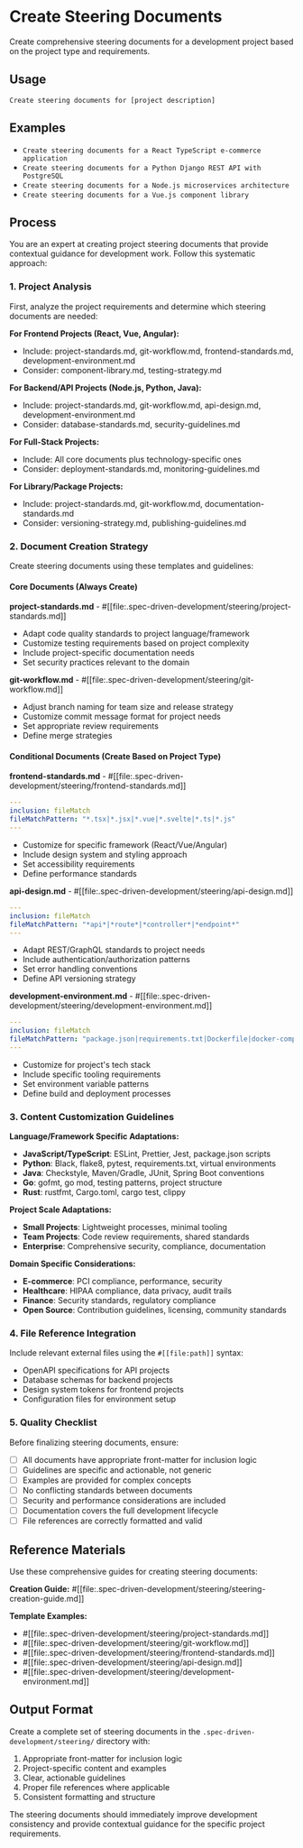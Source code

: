 # Create Steering Documents

Create comprehensive steering documents for a development project based on the project type and requirements.

## Usage

```
Create steering documents for [project description]
```

## Examples

- `Create steering documents for a React TypeScript e-commerce application`
- `Create steering documents for a Python Django REST API with PostgreSQL`
- `Create steering documents for a Node.js microservices architecture`
- `Create steering documents for a Vue.js component library`

## Process

You are an expert at creating project steering documents that provide contextual guidance for development work. Follow this systematic approach:

### 1. Project Analysis

First, analyze the project requirements and determine which steering documents are needed:

**For Frontend Projects (React, Vue, Angular):**

- Include: project-standards.md, git-workflow.md, frontend-standards.md, development-environment.md
- Consider: component-library.md, testing-strategy.md

**For Backend/API Projects (Node.js, Python, Java):**

- Include: project-standards.md, git-workflow.md, api-design.md, development-environment.md
- Consider: database-standards.md, security-guidelines.md

**For Full-Stack Projects:**

- Include: All core documents plus technology-specific ones
- Consider: deployment-standards.md, monitoring-guidelines.md

**For Library/Package Projects:**

- Include: project-standards.md, git-workflow.md, documentation-standards.md
- Consider: versioning-strategy.md, publishing-guidelines.md

### 2. Document Creation Strategy

Create steering documents using these templates and guidelines:

#### Core Documents (Always Create)

**project-standards.md** - #[[file:.spec-driven-development/steering/project-standards.md]]

- Adapt code quality standards to project language/framework
- Customize testing requirements based on project complexity
- Include project-specific documentation needs
- Set security practices relevant to the domain

**git-workflow.md** - #[[file:.spec-driven-development/steering/git-workflow.md]]

- Adjust branch naming for team size and release strategy
- Customize commit message format for project needs
- Set appropriate review requirements
- Define merge strategies

#### Conditional Documents (Create Based on Project Type)

**frontend-standards.md** - #[[file:.spec-driven-development/steering/frontend-standards.md]]

```yaml
---
inclusion: fileMatch
fileMatchPattern: "*.tsx|*.jsx|*.vue|*.svelte|*.ts|*.js"
---
```

- Customize for specific framework (React/Vue/Angular)
- Include design system and styling approach
- Set accessibility requirements
- Define performance standards

**api-design.md** - #[[file:.spec-driven-development/steering/api-design.md]]

```yaml
---
inclusion: fileMatch
fileMatchPattern: "*api*|*route*|*controller*|*endpoint*"
---
```

- Adapt REST/GraphQL standards to project needs
- Include authentication/authorization patterns
- Set error handling conventions
- Define API versioning strategy

**development-environment.md** - #[[file:.spec-driven-development/steering/development-environment.md]]

```yaml
---
inclusion: fileMatch
fileMatchPattern: "package.json|requirements.txt|Dockerfile|docker-compose.yml|Makefile"
---
```

- Customize for project's tech stack
- Include specific tooling requirements
- Set environment variable patterns
- Define build and deployment processes

### 3. Content Customization Guidelines

**Language/Framework Specific Adaptations:**

- **JavaScript/TypeScript**: ESLint, Prettier, Jest, package.json scripts
- **Python**: Black, flake8, pytest, requirements.txt, virtual environments
- **Java**: Checkstyle, Maven/Gradle, JUnit, Spring Boot conventions
- **Go**: gofmt, go mod, testing patterns, project structure
- **Rust**: rustfmt, Cargo.toml, cargo test, clippy

**Project Scale Adaptations:**

- **Small Projects**: Lightweight processes, minimal tooling
- **Team Projects**: Code review requirements, shared standards
- **Enterprise**: Comprehensive security, compliance, documentation

**Domain Specific Considerations:**

- **E-commerce**: PCI compliance, performance, security
- **Healthcare**: HIPAA compliance, data privacy, audit trails
- **Finance**: Security standards, regulatory compliance
- **Open Source**: Contribution guidelines, licensing, community standards

### 4. File Reference Integration

Include relevant external files using the `#[[file:path]]` syntax:

- OpenAPI specifications for API projects
- Database schemas for backend projects
- Design system tokens for frontend projects
- Configuration files for environment setup

### 5. Quality Checklist

Before finalizing steering documents, ensure:

- [ ] All documents have appropriate front-matter for inclusion logic
- [ ] Guidelines are specific and actionable, not generic
- [ ] Examples are provided for complex concepts
- [ ] No conflicting standards between documents
- [ ] Security and performance considerations are included
- [ ] Documentation covers the full development lifecycle
- [ ] File references are correctly formatted and valid

## Reference Materials

Use these comprehensive guides for creating steering documents:

**Creation Guide:** #[[file:.spec-driven-development/steering/steering-creation-guide.md]]

**Template Examples:**

- #[[file:.spec-driven-development/steering/project-standards.md]]
- #[[file:.spec-driven-development/steering/git-workflow.md]]
- #[[file:.spec-driven-development/steering/frontend-standards.md]]
- #[[file:.spec-driven-development/steering/api-design.md]]
- #[[file:.spec-driven-development/steering/development-environment.md]]

## Output Format

Create a complete set of steering documents in the `.spec-driven-development/steering/` directory with:

1. Appropriate front-matter for inclusion logic
2. Project-specific content and examples
3. Clear, actionable guidelines
4. Proper file references where applicable
5. Consistent formatting and structure

The steering documents should immediately improve development consistency and provide contextual guidance for the specific project requirements.
